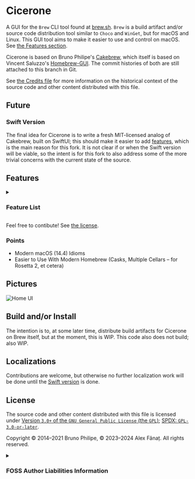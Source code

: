 # Cicerone

A GUI for the `Brew` CLI tool found at [brew.sh](https://brew.sh). `Brew` is a build artifact and/or source code distribution tool similar to `Choco` and `WinGet`, but for macOS and Linux. This GUI tool aims to make it easier to use and control on macOS. See [the Features section](#Features).

Cicerone is based on Bruno Philipe's [Cakebrew](https://github.com/brunophilipe/Cakebrew), which itself is based on Vincent Saluzzo's [Homebrew-GUI](https://github.com/vincentsaluzzo/Homebrew-GUI). The commit histories of both are still attached to this branch in Git.

See [the Credits file](Credits.MD) for more information on the historical context of the source code and other content distributed with this file.

## Future

### Swift Version

The final idea for Cicerone is to write a fresh MIT-licensed analog of Cakebrew, built on SwiftUI; this should make it easier to add [features](#Feature-List), which is the main reason for this fork. It is not clear if or when the Swift version will be viable, so the intent is for this fork to also address some of the more trivial concerns with the current state of the source.

## Features

<details>

<summary>

### Feature List

</summary>

- [~] Cask Formulae
    - [+] Cellar Control Features
    - [+] Browse
    - [ ] Search
- [ ] Use Interface Builder

#### Swift Version Features

- [ ] Better Browse
    - Sort List of Formulae
    - Show More Information in List
- [ ] Search
    - [ ] Looser Matches
        - [ ] Match Meta Information
- [ ] Better Installs
    - [ ] Choose Version
    - [ ] Parallel Alternate-Version Installs
- [ ] Better Information
    - [ ] Rich Links to Related Formulae
- [ ] Better Cellar Features
    - [ ] Non-Default Location
    - [ ] Move Cellar
    - [ ] Multiple Cellars
- [ ] Better Tasks
    - [ ] Editable Queue
    - [ ] Better Status
        - [ ] Default-Hidden Verbose Status
        - [ ] Access to Process Information
            - [ ] Link to macOS Console for Process
- [ ] More Brew Tools
    - [ ] Link to Cellar Shell Search Path
    - [ ] Re-Build Formulae
    - [ ] Create & Edit Formulae

#### Pipedreams

- [ ] Search
    - [ ] Tags
        - [ ] Related Packages
- [ ] Better Browse
    - [ ] Browse & Search Feed
- [ ] Better Installs
    - [ ] Pick Formula File
- [ ] Power Tools
    - [ ] Content Tree Previews
        - [ ] Compare
    - [ ] Per-Shell Search Path Link
    - [ ] Create, Edit, & Publish Feeds
    - [ ] Publish Formulae
    - [ ] Pick Version for Dependencies
- [ ] Better Tasks
    - [ ] Better Status
        - [ ] Brew Sub-Tasks
- [ ] Other Distribution Tools
    - [ ] Differences Between Equivalent Packages

</details>

Feel free to contibute! See [the license](#License).

### Points

- Modern macOS (14.4) Idioms
- Easier to Use With Modern Homebrew (Casks, Multiple Cellars – for Rosetta 2, et cetera)

## Pictures

![Home UI](https://www.Cicerone.com/assets/img/app-bg.png)

## Build and/or Install

The intention is to, at some later time, distribute build artifacts for Cicerone on Brew itself, but at the moment, this is WIP. This code also does not build; also WIP.

## Localizations

Contributions are welcome, but otherwise no further localization work will be done until the [Swift version](#Swift-Version) is done.

## License

The source code and other content distributed with this file is licensed under [Version `3.0+` of the `GNU General Public License` (the `GPL`)](https://www.gnu.org/licenses/gpl-3.0-standalone.html); [SPDX: `GPL-3.0-or-later`](https://spdx.org/licenses/GPL-3.0-or-later.html).

Copyright © 2014–2021 Bruno Philipe, © 2023–2024 Alex Fânaț. All rights reserved.

<details>

<summary>

### FOSS Author Liabilities Information

</summary>

This program is free software: you can redistribute it and/or modify it under the terms of the GNU General Public License as published by the Free Software Foundation, either version 3 of the License, or (at your option) any later version.

This program is distributed in the hope that it will be useful, but WITHOUT ANY WARRANTY; without even the implied warranty of MERCHANTABILITY or FITNESS FOR A PARTICULAR PURPOSE. See the GNU General Public License for more details.

You should have received a copy of the GNU General Public License along with this program. If not, see <[http://www.gnu.org/licenses/](https://www.gnu.org/licenses/gpl-3.0-standalone.html)>.

</details>

